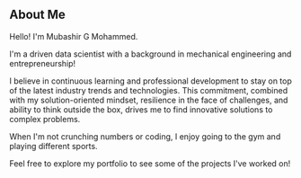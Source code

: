 ## About Me

Hello! I'm Mubashir G Mohammed.

I'm a driven data scientist with a background in mechanical engineering and entrepreneurship!

I believe in continuous learning and professional development to stay on top of the latest industry trends and technologies. This commitment, combined with my solution-oriented mindset, resilience in the face of challenges, and ability to think outside the box, drives me to find innovative solutions to complex problems.

When I'm not crunching numbers or coding, I enjoy going to the gym and playing different sports.

Feel free to explore my portfolio to see some of the projects I've worked on!


